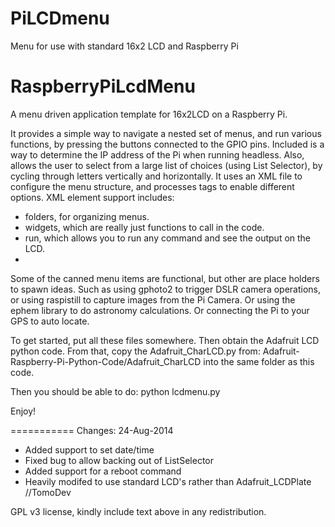 PiLCDmenu
=========

Menu for use with standard 16x2 LCD and Raspberry Pi

RaspberryPiLcdMenu
==================

A menu driven application template for 16x2LCD on a Raspberry Pi.

It provides a simple way to navigate a nested set of menus, and run various
functions, by pressing the buttons connected to the GPIO pins.  Included is a way
to determine the IP address of the Pi when running
headless.  Also, allows the user to select from a large list of choices (using
List Selector), by cycling through letters vertically and horizontally.
It uses an XML file to configure the menu structure, and processes tags to
enable different options.  XML element support includes:
- folders, for organizing menus.
- widgets, which are really just functions to call in the code.
- run, which allows you to run any command and see the output on the LCD.
- 


Some of the canned menu items are functional, but other are place holders to
spawn ideas.  Such as using gphoto2 to trigger DSLR camera operations, or using
raspistill to capture images from the Pi Camera.  Or using the ephem library to
do astronomy calculations.  Or connecting the Pi to your GPS to auto locate.

To get started, put all these files somewhere.  Then obtain the Adafruit LCD
python code.  From that, copy the Adafruit_CharLCD.py from:
Adafruit-Raspberry-Pi-Python-Code/Adafruit_CharLCD
into the same folder as this code.



Then you should be able to do:
python lcdmenu.py

Enjoy!

===========
Changes:
24-Aug-2014
 - Added support to set date/time
 - Fixed bug to allow backing out of ListSelector
 - Added support for a reboot command
 - Heavily modifed to use standard LCD's rather than Adafruit_LCDPlate //TomoDev

 

GPL v3 license, kindly include text above in any redistribution.
